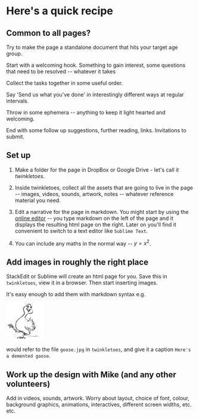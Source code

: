 Here's a quick recipe
================

Common to all pages?
---------------------

Try to make the page a standalone document that hits your target age group.

Start with a welcoming hook. Something to gain interest, some questions that need to be resolved -- whatever it takes

Collect the tasks together in some useful order.

Say 'Send us what you've done' in interestingly different ways at regular intervals.

Throw in some ephemera -- anything to keep it light hearted and welcoming.

End with some follow up suggestions, further reading, links. Invitations to submit.


Set up
---------

1. Make a folder for the page in DropBox or Google Drive - let's call it _twinkletoes_.

2. Inside twinkletoes, collect all the assets that are going to live in the page -- images, videos, sounds, artwork, notes -- whatever reference material you need.

3. Edit a narrative for the page in markdown. You might start by using the [online editor](http://stackedit.io) -- you type markdown on the left of the page and it displays the resulting html page on the right. Later on you'll find it convenient to switch to a text editor like `Sublime Text`.

4. You can include any maths in the normal way -- $y = x^2$.


Add images in roughly the right place
-------------------------------------------------

StackEdit or Sublime will create an html page for you. Save this in `twinkletoes`, view it in a browser. Then start inserting images.

It's easy enough to add them with markdown syntax e.g. 

![Here's a demented goose](goose.jpg)

would refer to the file `goose.jpg` in `twinkletoes`, and give it a caption `Here's a demented goose`.


Work up the design with Mike (and any other volunteers)
---------------------------------------------------------------------------

Add in videos, sounds, artwork. Worry about layout, choice of font, colour, background graphics, animations, interactives, different screen widths, etc. etc. 

